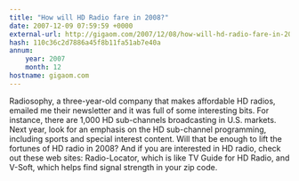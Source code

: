 ```yaml
---
title: "How will HD Radio fare in 2008?"
date: 2007-12-09 07:59:59 +0000
external-url: http://gigaom.com/2007/12/08/how-will-hd-radio-fare-in-2008/
hash: 110c36c2d7886a45f8b11fa51ab7e40a
annum:
    year: 2007
    month: 12
hostname: gigaom.com
---
```


Radiosophy, a three-year-old company that makes affordable HD radios, emailed me their newsletter and it was full of some interesting bits. For instance, there are 1,000 HD sub-channels broadcasting in U.S. markets. Next year, look for an emphasis on the HD sub-channel programming, including sports and special interest content. Will that be enough to lift the fortunes of HD radio in 2008? And if you are interested in HD radio, check out these web sites: Radio-Locator, which is like TV Guide for HD Radio, and V-Soft, which helps find signal strength in your zip code.
